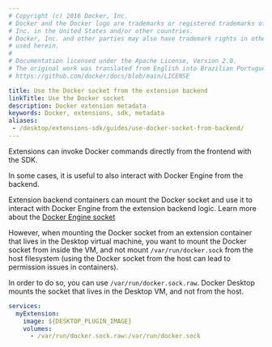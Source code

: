 ```yaml
---
# Copyright (c) 2016 Docker, Inc.
# Docker and the Docker logo are trademarks or registered trademarks of Docker,
# Inc. in the United States and/or other countries.
# Docker, Inc. and other parties may also have trademark rights in other terms
# used herein.
#
# Documentation licensed under the Apache License, Version 2.0.
# The original work was translated from English into Brazilian Portuguese.
# https://github.com/docker/docs/blob/main/LICENSE

title: Use the Docker socket from the extension backend
linkTitle: Use the Docker socket
description: Docker extension metadata
keywords: Docker, extensions, sdk, metadata
aliases: 
 - /desktop/extensions-sdk/guides/use-docker-socket-from-backend/
---
```

Extensions can invoke Docker commands directly from the frontend with the SDK. 

In some cases, it is useful to also interact with Docker Engine from the backend. 

Extension backend containers can mount the Docker socket and use it to
interact with Docker Engine from the extension backend logic. Learn more about the [Docker Engine socket](/reference/cli/dockerd/#examples)

However, when mounting the Docker socket from an extension container that lives in the Desktop virtual machine, you want
to mount the Docker socket from inside the VM, and not mount `/var/run/docker.sock` from the host filesystem (using
the Docker socket from the host can lead to permission issues in containers).

In order to do so, you can use `/var/run/docker.sock.raw`. Docker Desktop mounts the socket that lives in the Desktop VM, and not from the host.

```yaml
services:
  myExtension:
    image: ${DESKTOP_PLUGIN_IMAGE}
    volumes:
      - /var/run/docker.sock.raw:/var/run/docker.sock
```
